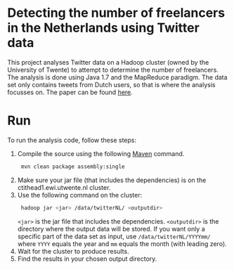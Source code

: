 # Detecting the number of freelancers in the Netherlands using Twitter data
This project analyses Twitter data on a Hadoop cluster (owned by the University of Twente) to attempt to determine the number of freelancers. The analysis is done using Java 1.7 and the MapReduce paradigm. The data set only contains tweets from Dutch users, so that is where the analysis focusses on. The paper can be found [here](paper.pdf).

# Run
To run the analysis code, follow these steps:
1. Compile the source using the following [Maven](https://maven.apache.org/) command.
   ```sh
    mvn clean package assembly:single
    ```
2. Make sure your jar file (that includes the dependencies) is on the ctithead1.ewi.utwente.nl cluster.
3. Use the following command on the cluster:
   ```sh
    hadoop jar <jar> /data/twitterNL/ <outputdir>
    ```
   `<jar>` is the jar file that includes the dependencies. 
   `<outputdir>` is the directory where the output data will be stored.
   If you want only a specific part of the data set as input, use `/data/twitterNL/YYYYmm/` where `YYYY` equals the year and `mm` equals the month (with leading zero).
4. Wait for the cluster to produce results.
5. Find the results in your chosen output directory.